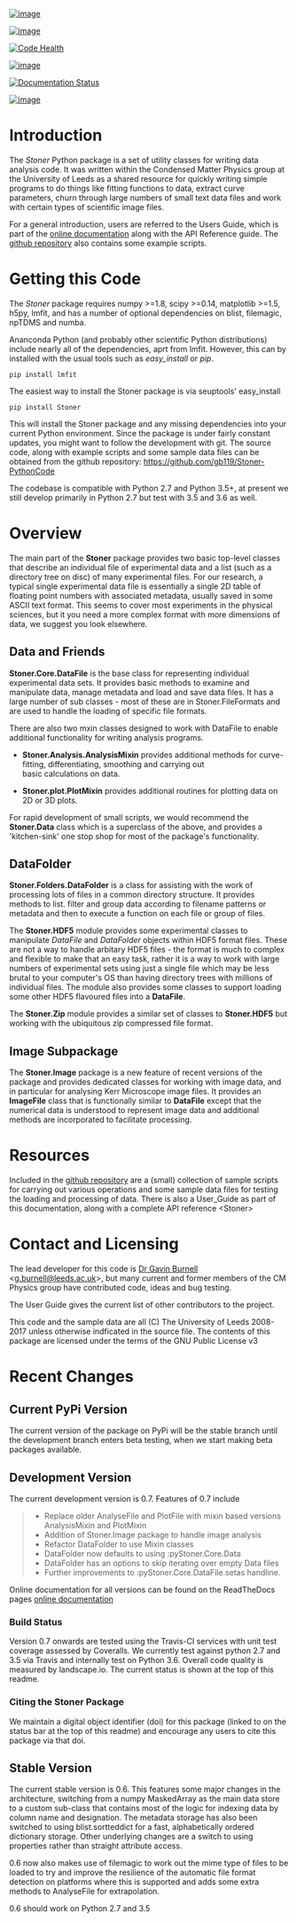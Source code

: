 [![image](https://travis-ci.org/gb119/Stoner-PythonCode.svg?branch=master)](https://travis-ci.org/gb119/Stoner-PythonCode)

[![image](https://coveralls.io/repos/github/gb119/Stoner-PythonCode/badge.svg?branch=master)](https://coveralls.io/github/gb119/Stoner-PythonCode?branch=master)

[![Code Health](https://landscape.io/github/gb119/Stoner-PythonCode/master/landscape.svg?style=flat)](https://landscape.io/github/gb119/Stoner-PythonCode/master)

[![image](https://badge.fury.io/py/Stoner.svg)](https://badge.fury.io/py/Stoner)

[![Documentation Status](https://readthedocs.org/projects/stoner-pythoncode/badge/?version=latest)](http://stoner-pythoncode.readthedocs.io/en/latest/?badge=latest)

[![image](https://zenodo.org/badge/17265/gb119/Stoner-PythonCode.svg)](https://zenodo.org/badge/latestdoi/17265/gb119/Stoner-PythonCode)

Introduction
============

The *Stoner* Python package is a set of utility classes for writing data analysis code. It was written within the Condensed Matter Physics group at the University of Leeds as a shared resource for quickly writing simple programs to do things like fitting functions to data, extract curve parameters, churn through large numbers of small text data files and work with certain types of scientific image files.

For a general introduction, users are referred to the Users Guide, which is part of the [online documentation](http://stoner-pythoncode.readthedocs.io/en/latest/) along with the API Reference guide. The [github repository](http://www.github.com/gb119/Stoner-PythonCode/) also contains some example scripts.

Getting this Code
=================

The *Stoner* package requires numpy \>=1.8, scipy \>=0.14, matplotlib \>=1.5, h5py, lmfit, and has a number of optional dependencies on blist, filemagic, npTDMS and numba.

Ananconda Python (and probably other scientific Python distributions) include nearly all of the dependencies, aprt from lmfit. However, this can by installed with the usual tools such as *easy\_install* or *pip*.

``` {.sourceCode .sh}
pip install lmfit
```

The easiest way to install the Stoner package is via seuptools' easy\_install

``` {.sourceCode .sh}
pip install Stoner
```

This will install the Stoner package and any missing dependencies into your current Python environment. Since the package is under fairly constant updates, you might want to follow the development with git. The source code, along with example scripts and some sample data files can be obtained from the github repository: <https://github.com/gb119/Stoner-PythonCode>

The codebase is compatible with Python 2.7 and Python 3.5+, at present we still develop primarily in Python 2.7 but test with 3.5 and 3.6 as well.

Overview
========

The main part of the **Stoner** package provides two basic top-level classes that describe an individual file of experimental data and a list (such as a directory tree on disc) of many experimental files. For our research, a typical single experimental data file is essentially a single 2D table of floating point numbers with associated metadata, usually saved in some ASCII text format. This seems to cover most experiments in the physical sciences, but it you need a more complex format with more dimensions of data, we suggest you look elsewhere.

Data and Friends
----------------

**Stoner.Core.DataFile** is the base class for representing individual experimental data sets. It provides basic methods to examine and manipulate data, manage metadata and load and save data files. It has a large number of sub classes - most of these are in Stoner.FileFormats and are used to handle the loading of specific file formats.

There are also two mxin classes designed to work with DataFile to enable additional functionality for writing analysis programs.

-   **Stoner.Analysis.AnalysisMixin** provides additional methods for curve-fitting, differentiating, smoothing and carrying out  
    basic calculations on data.

-   **Stoner.plot.PlotMixin** provides additional routines for plotting data on 2D or 3D plots.

For rapid development of small scripts, we would recommend the **Stoner.Data** class which is a superclass of the above, and provides a 'kitchen-sink' one stop shop for most of the package's functionality.

DataFolder
----------

**Stoner.Folders.DataFolder** is a class for assisting with the work of processing lots of files in a common directory structure. It provides methods to list. filter and group data according to filename patterns or metadata and then to execute a function on each file or group of files.

The **Stoner.HDF5** module provides some experimental classes to manipulate *DataFile* and *DataFolder* objects within HDF5 format files. These are not a way to handle arbitary HDF5 files - the format is much to complex and flexible to make that an easy task, rather it is a way to work with large numbers of experimental sets using just a single file which may be less brutal to your computer's OS than having directory trees with millions of individual files. The module also provides some classes to support loading some other HDF5 flavoured files into a **DataFile**.

The **Stoner.Zip** module provides a similar set of classes to **Stoner.HDF5** but working with the ubiquitous zip compressed file format.

Image Subpackage
----------------

The **Stoner.Image** package is a new feature of recent versions of the package and provides dedicated classes for working with image data, and in particular for analysing Kerr Microscope image files. It provides an **ImageFile** class that is functionally similar to **DataFile** except that the numerical data is understood to represent image data and additional methods are incorporated to facilitate processing.

Resources
=========

Included in the [github repository](http://www.github.com/gb119/Stoner-PythonCode/) are a (small) collection of sample scripts for carrying out various operations and some sample data files for testing the loading and processing of data. There is also a User\_Guide as part of this documentation, along with a complete API reference \<Stoner\>

Contact and Licensing
=====================

The lead developer for this code is [Dr Gavin Burnell](http://www.stoner.leeds.ac.uk/people/gb) \<<g.burnell@leeds.ac.uk>\>, but many current and former members of the CM Physics group have contributed code, ideas and bug testing.

The User Guide gives the current list of other contributors to the project.

This code and the sample data are all (C) The University of Leeds 2008-2017 unless otherwise indficated in the source file. The contents of this package are licensed under the terms of the GNU Public License v3

Recent Changes
==============

Current PyPi Version
--------------------

The current version of the package on PyPi will be the stable branch until the development branch enters beta testing, when we start making beta packages available.

Development Version
-------------------

The current development version is 0.7. Features of 0.7 include

> -   Replace older AnalyseFile and PlotFile with mixin based versions AnalysisMixin and PlotMixin
> -   Addition of Stoner.Image package to handle image analysis
> -   Refactor DataFolder to use Mixin classes
> -   DataFolder now defaults to using :pyStoner.Core.Data
> -   DataFolder has an options to skip iterating over empty Data files
> -   Further improvements to :pyStoner.Core.DataFile.setas handline.

Online documentation for all versions can be found on the ReadTheDocs pages [online documentation](http://stoner-pythoncode.readthedocs.io/en/latest/)

### Build Status

Version 0.7 onwards are tested using the Travis-CI services with unit test coverage assessed by Coveralls. We currently test against python 2.7 and 3.5 via Travis and internally test on Python 3.6. Overall code quality is measured by landscape.io. The current status is shown at the top of this readme.

### Citing the Stoner Package

We maintain a digital object identifier (doi) for this package (linked to on the status bar at the top of this readme) and encourage any users to cite this package via that doi.

Stable Version
--------------

The current stable version is 0.6. This features some major changes in the architecture, switching from a numpy MaskedArray as the main data store to a custom sub-class that contains most of the logic for indexing data by column name and designation. The metadata storage has also been switched to using blist.sortteddict for a fast, alphabetically ordered dictionary storage. Other underlying changes are a switch to using properties rather than straight attribute access.

0.6 now also makes use of filemagic to work out the mime type of files to be loaded to try and improve the resilience of the automatic file format detection on platforms where this is supported and adds some extra methods to AnalyseFile for extrapolation.

0.6 should work on Python 2.7 and 3.5
